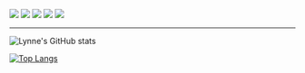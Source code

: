 <p>
<img src="https://img.shields.io/badge/Age-20-yellowgreen" />
  <img src="https://img.shields.io/badge/Focus-Python%2C%20Data%20Science-yellowgreen" />
  <img src="https://img.shields.io/badge/Lives-Nairobi-yellowgreen" />
  <img src="https://img.shields.io/badge/Language-English%2C%20Swahili-yellowgreen" />
  <img src="https://img.shields.io/badge/Loves-Dogs-yellowgreen" />
</p>
<hr/>

![Lynne's GitHub stats](https://github-readme-stats.vercel.app/api?username=lynnemunini&show_icons=true&hide=contribs,prs&theme=discord_old_blurple)

[![Top Langs](https://github-readme-stats.vercel.app/api/top-langs/?username=lynnemunini&theme=discord_old_blurple&layout=compact)](https://github.com/lynnemunini/github-readme-stats)




